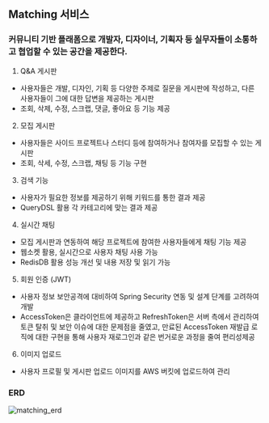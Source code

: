 ## Matching 서비스

### 커뮤니티 기반 플래폼으로 개발자, 디자이너, 기획자 등 실무자들이 소통하고 협업할 수 있는 공간을 제공한다.


1. Q&A 게시판
- 사용자들은 개발, 디자인, 기획 등 다양한 주제로 질문을 게시판에 작성하고, 다른 사용자들이 그에 대한 답변을 제공하는 게시판
- 조회, 삭제, 수정, 스크랩, 댓글, 좋아요 등 기능 제공

2. 모집 게시판
- 사용자들은 사이드 프로젝트나 스터디 등에 참여하거나 참여자를 모집할 수 있는 게시판
- 조회, 삭세, 수정, 스크랩, 채팅 등 기능 구현

3. 검색 기능
- 사용자가 필요한 정보를 제공하기 위해 키워드를 통한 결과 제공
- QueryDSL 활용 각 카테고리에 맞는 결과 제공

4. 실시간 채팅
- 모집 게시판과 연동하여 해당 프로젝트에 참여한 사용자들에게 채팅 기능 제공
- 웹소켓 활용, 실시간으로 사용자 채팅 사용 가능
- RedisDB 활용 성능 개선 및 내용 저장 및 읽기 가능

5. 회원 인증 (JWT)
- 사용자 정보 보안공격에 대비하여 Spring Security 연동 및 설계 단계를 고려하여 개발
- AccessToken은 클라이언트에 제공하고 RefreshToken은 서버 측에서 관리하여 토큰 탈취 및 보안 이슈에 대한 문제점을 줄였고, 만료된 AccessToken 재발급 로직에 대한 구현을 통해 사용자 재로그인과 같은 번거로운 과정을 줄여 편리성제공

6. 이미지 업로드
- 사용자 프로필 및 게시판 업로드 이미지를 AWS 버킷에 업로드하여 관리


### ERD
![matching_erd](https://github.com/0jo-gil/matching_backend/assets/74961404/da48fc99-14ad-4f67-938d-f0ba2bc5943e)


